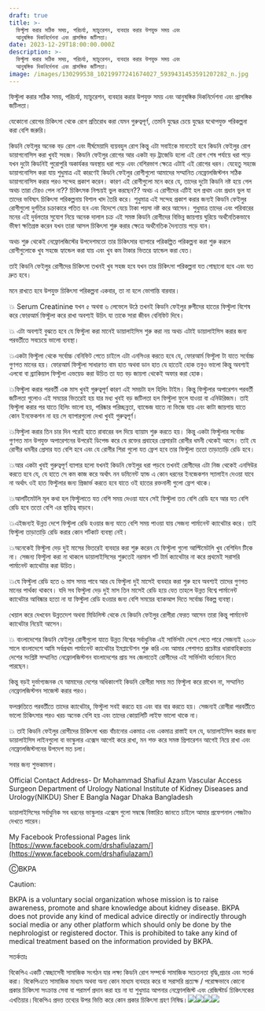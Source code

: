 ```yaml
---
draft: true
title: >-
  ফিস্টুলা করার সঠিক সময়, পরিচর্যা, ম্যাচুরেশন, ব্যবহার করার উপযুক্ত সময় এবং
  আনুষঙ্গিক দিকনির্দেশনা এবং প্রাসঙ্গিক জটিলতা।
date: 2023-12-29T18:00:00.000Z
description: >-
  ফিস্টুলা করার সঠিক সময়, পরিচর্যা, ম্যাচুরেশন, ব্যবহার করার উপযুক্ত সময় এবং
  আনুষঙ্গিক দিকনির্দেশনা এবং প্রাসঙ্গিক জটিলতা।
image: /images/130299538_10219977241674027_5939431453591207282_n.jpg
---
```


ফিস্টুলা করার সঠিক সময়, পরিচর্যা, ম্যাচুরেশন, ব্যবহার করার উপযুক্ত সময় এবং আনুষঙ্গিক দিকনির্দেশনা এবং প্রাসঙ্গিক জটিলতা।

যেকোনো রোগের চিকিৎসা থেকে রোগ প্রতিরোধ করা যেমন গুরুত্বপূর্ণ, তেমনি যুদ্ধের চেয়ে যুদ্ধের যথোপযুক্ত পরিকল্পনা করা বেশি জরুরি।

কিডনি ফেইলুর অনেক বড় রোগ এবং দীর্ঘমেয়াদি ব্যয়বহুল রোগ কিন্তু এটা সবাইকে মানতেই হবে কিডনি ফেইলুর রোগ ডায়াগনোসিস করা খুবই সহজ।
কিডনি ফেইলুর রোগের আর একটা বড় ট্রাজেডি হলো এই রোগ শেষ পর্যায়ে ধরা পড়ে যখন দুটো কিডনিই পুরোপুরি অকার্যকর অবস্থায় ধরা পড়ে  এবং বেশিরভাগ ক্ষেত্রে এটাই এই রোগের ধরন। যেহেতু সহজে ডায়াগনোসিস করা যায় শুধুমাত্র এই কারণেই কিডনি ফেইলুর রোগীগুলো
আমাদের সম্মানিত নেফ্রোলজিস্টগন সঠিক  ডায়াগনোসিস করার পরও সন্দেহ প্রকাশ করেন।
কারণ এই রোগীগুলো মনে করে যে, তাদের দুটো কিডনি নষ্ট হয়ে গেল অথচ তারা টেরও পেল না??
চিকিৎসক নিশ্চয়ই ভুল করছেন??
অথচ এ রোগীদের এটিই হল প্রথম এবং প্রধান ভুল যা তাদের ভবিষ্যৎ চিকিৎসা পরিকল্পনায় বিশাল খাদ তৈরি করে।
শুধুমাত্র এই সন্দেহ প্রকাশ করার জন্যই কিডনি ফেইলুর রোগীগুলো দুর্গতির চক্রাকারে পতিত হন এবং বিদেশে যেয়ে টাকা পয়সা নষ্ট করে আসেন।
শুধুমাত্র তাদের এবং পরিবারের মনের এই দুর্বলতার সুযোগ নিয়ে অনেক দালাল চক্র এই সমস্ত কিডনি রোগীদের বিভিন্ন জায়গায় ঘুরিয়ে অর্থনৈতিকভাবে ভীষণ ক্ষতিগ্রস্ত করেন যখন তারা আসল চিকিৎসা শুরু করার ক্ষেত্রে অর্থনৈতিক দৈন্যতায় পড়ে যান।

অথচ শুরু থেকেই নেফ্রোলজিস্টের উপদেশমতো তার চিকিৎসার ব্যাপারে পরিকল্পিত পরিকল্পনা করা শুরু করলে রোগীগুলোকে খুব সহজে হ্যান্ডেল করা যায় এবং খুব কম টাকার ভিতরে হ্যান্ডেল করা যেত।

তাই কিডনি ফেইলুর রোগীদের চিকিৎসা তখনই খুব সহজ হবে যখন তার চিকিৎসা পরিকল্পনা যত গোছানো হবে এবং যত দ্রুত হবে।

মনে রাখতে হবে উপযুক্ত চিকিৎসা পরিকল্পনা একবার, তা না হলে ভোগান্তি বারবার।

💥 Serum Creatinine যখন ৫ অথবা ৬ লেভেলে উঠে তখনই কিডনি ফেইলুর রুগীদের হাতের ফিস্টুলা বিশেষ করে ফোরআর্ম ফিস্টুলা করে রাখা অবশ্যই উচিৎ যা তাকে সারা জীবন বেনিফিট দিবে।

💥 এটা অবশ্যই বুঝতে হবে যে ফিস্টুলা করা মানেই ডায়ালাইসিস শুরু করা নয় অথচ এটাই  ডায়ালাইসিস করার জন্য পরবর্তীতে সবচেয়ে ভালো ব্যবস্থা।

💥একটা ফিস্টুলা থেকে সর্বোচ্চ বেনিফিট পেতে চাইলে এটা এনসিওর করতে হবে যে, ফোরআর্ম ফিস্টুলা টা যাতে সর্বোচ্চ গুণগত মানের হয়।
ফোরআর্ম ফিস্টুলা সাধারণত বাম হাত অথবা ডান হাত যে হাতেই হোক তবুও ভালো কিন্তু অবশ্যই এলবো বা ব্র্যাকিয়াল ফিস্টুলা এভয়েড করা উচিত তা যত বড় জায়গা থেকেই অফার করা হোক।

💥ফিস্টুলা করার পরবর্তী এক মাস খুবই গুরুত্বপূর্ণ কারণ এই সময়টা হল হিলিং টাইম।
কিন্তু ফিস্টুলার অপারেশন পরবর্তী জটিলতা গুলোও এই সময়ের ভিতরেই হয় যার মধ্য খুবই বড় জটিলতা হল ফিস্টুলা ফুলে যাওয়া বা এনিউরিজম। তাই ফিস্টুলা করার পর যাতে হিলিং ভালো হয়, পরিষ্কার পরিচ্ছন্নতা, ব্যান্ডেজ যাতে না ভিজে যায় এবং কাটা জায়গায় যাতে কোন ইনফেকশন না হয় সে ব্যাপারগুলো দেখা খুবই গুরুত্বপূর্ণ।

💥ফিস্টুলা করার তিন চার দিন পরেই হাতে রাবারের  বল দিয়ে ব্যায়াম শুরু করতে হয়।
কিন্তু একটা ফিস্টুলার সর্বোচ্চ গুণগত মান উপযুক্ত অপারেশনের উপরেই ডিপেন্ড করে যে রক্তের প্রবাহের প্রেসারটা রোগীর ধমনী থেকেই আসে। তাই যে রোগীর ধমনীর প্রেসার যত বেশি হবে এবং যে রোগীর শিরা গুলো যত ফ্রেশ হবে তার ফিস্টুলা ততো তাড়াতাড়ি রেডি হবে।

💥আর একটা খুবই গুরুত্বপূর্ণ ব্যাপার হলো যখনই কিডনি ফেইলুর ধরা পড়বে তখনই রোগীদের এটা নিজ থেকেই এনসিউর করতে হবে যে, যে হাতে সে কম কাজ করে অর্থাৎ নন ডমিনেন্ট হ্যান্ড এ কোন ধরনের ইনজেকশন স্যালাইন দেওয়া যাবে না অর্থাৎ ওই হাত ফিস্টুলার জন্য প্রিজার্ভ করতে হবে যাতে ওই হাতের রক্তনালী গুলো ফ্রেশ থাকে।

💥আলটিমেটলি মূল কথা হল ফিস্টুলাতে যত বেশি সময় দেওয়া যাবে সেই ফিস্টুলা তত বেশি রেডি হবে আর যত বেশি রেডি হবে ততো বেশি এর স্থায়িত্ব বাড়বে।

💥এইজন্যই উন্নত দেশে ফিস্টুলা রেডি হওয়ার জন্য যাতে বেশি সময় পাওয়া যায় সেজন্য পার্মানেন্ট ক্যাথেটার করে। তাই ফিস্টুলা তাড়াতাড়ি রেডি করার কোন শর্টকাট ব্যবস্থা নেই।

💥অনেকেই ফিস্টুলা দেড় দুই মাসের ভিতরেই ব্যবহার করা শুরু করেন যে ফিস্টুলা গুলো আল্টিমেটলি খুব বেশিদিন টিকে না।
সেজন্য ফিস্টুলা করা না থাকলে  ডায়ালাইসিসের শুরুতেই নরমাল শর্ট টার্ম ক্যাথেটার না করে প্রথমেই সরাসরি পার্মানেন্ট ক্যাথেটার করা উচিত।

💥যে ফিস্টুলা রেডি হতে ৬ মাস সময় পাবে আর যে ফিস্টুলা দুই মাসেই ব্যবহার করা শুরু হবে অবশ্যই তাদের গুণগত মানের পার্থক্য থাকবে।
যদি সব ফিস্টুলা দেড় দুই মাস তিন মাসেই রেডি হয়ে যেত তাহলে উন্নত বিশ্বে পার্মানেন্ট ক্যাথেটার আবিষ্কার হতো না যা ফিস্টুলা রেডি হওয়ার জন্য বেশি সময়ের ব্যাকআপ দিতে সর্বোচ্চ বিকল্প ব্যবস্থা।

খেয়াল করে দেখবেন উন্নতদেশ অথবা মিডিলিস্ট থেকে যে কিডনি ফেইলুর রোগীরা ফেরত আসেন তারা কিন্তু পার্মানেন্ট ক্যাথেটার নিয়েই আসেন।

💥 বাংলাদেশের কিডনি ফেইলুর রোগীগুলো যাতে উন্নত বিশ্বের সর্বাধুনিক এই সার্ভিসটা দেশে পেতে পারে সেজন্যই ২০০৮ সালে বাংলাদেশে আমি সর্বপ্রথম পার্মানেন্ট ক্যাথেটার ইমপ্লান্টেশন শুরু করি এবং আমার পেশাগত প্রচেষ্টার ধারাবাহিকতায় দেশের সংশ্লিষ্ট সম্মানিত নেফ্রোলজিস্টগন বাংলাদেশের প্রায় সব জেলাতেই রোগীদের এই সার্ভিসটা বর্তমানে দিতে পারছেন।

কিন্তু বড়ই দুর্ভাগ্যজনক যে আমাদের দেশের অধিকাংশই কিডনি রোগীরা সময় মত ফিস্টুলা  করে রাখেন না, সম্মানিত নেফ্রোলজিস্টগন সাজেস্ট করার পরও।

ফলশ্রুতিতে পরবর্তীতে তাদের ক্যাথেটার, ফিস্টুলা সবই করতে হয় এবং বার বার করতে হয়।
সেজন্যই রোগীরা পরবর্তীতে ভালো চিকিৎসার পরও খরচ অনেক বেশি হয় এবং তাদের কোয়ালিটি লাইফ ভালো থাকে না।

💥 তাই কিডনি ফেইলুর রোগীদের চিকিৎসা খরচ বাঁচানোর একমাত্র এবং একমাত্র রাস্তাই হল যে, ডায়ালাইসিস করার জন্য ডায়ালাইসিস লাইনগুলো বা ভাস্কুলার এক্সেস আগেই করে রাখা, মন শক্ত করে সমস্ত প্রিপারেশন আগেই নিয়ে রাখা এবং নেফ্রোলজিস্টগনের উপদেশ মত চলা।

সবার জন্য শুভকামনা।

Official Contact Address-
Dr Mohammad Shafiul Azam
Vascular Access Surgeon
Department of Urology
National Institute of Kidney
Diseases and Urology(NIKDU)
Sher E Bangla Nagar
Dhaka
Bangladesh

ডায়ালাইসিসের সর্বাধুনিক সব ধরনের ভাস্কুলার এক্সেস গুলো সম্বন্ধে বিস্তারিত জানতে চাইলে আমার প্রফেশনাল  পেজটাও দেখতে পারেন।

My Facebook Professional Pages link [https://www.facebook.com/drshafiulazam/](https://www.facebook.com/drshafiulazam/)

ⒸBKPA

Caution:

BKPA is a voluntary social organization whose mission is to raise awareness, promote and share knowledge about kidney disease. BKPA does not provide any kind of medical advice directly or indirectly through social media or any other platform which should only be done by the nephrologist or registered doctor. This is prohibited to take any kind of medical treatment based on the information provided by BKPA.

সতর্কতাঃ

বিকেপিএ একটি স্বেচ্ছাসেবী সামাজিক সংগঠন যার লক্ষ্য কিডনি রোগ সম্পর্কে সামাজিক সচেতনতা বৃদ্ধি,প্রচার এবং সতর্ক করা। বিকেপিএতে সামাজিক মাধ্যম অথবা অন্য কোন মাধ্যম ব্যবহার করে বা সরাসরি প্রত্যক্ষ / পরোক্ষভাবে কোনো প্রকার চিকিৎসা সংক্রান্ত সেবা বা পরামর্শ প্রদান করা হয় না যা শুধুমাত্র আপনার নেফ্রোলজিস্ট এবং রেজিস্টার্ড চিকিৎসকের এখতিয়ার।বিকেপিএ প্রদত্ত তথ্যের উপর ভিত্তি করে কোন প্রকার চিকিৎসা গ্রহণ নিষিদ্ধ।![](/images/received_2044965722529508.jpeg)![](/images/received_1097696991587723.jpeg)![](/images/received_221272254355243.jpeg)![](/images/received_7218492458208917.jpeg)
